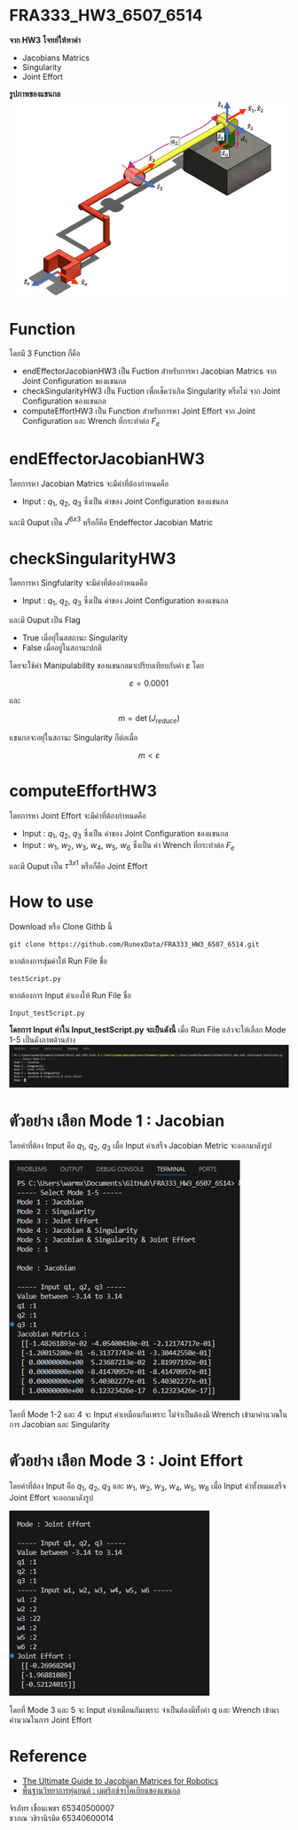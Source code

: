 # FRA333_HW3_6507_6514
**จาก HW3 โจทย์ให้หาค่า**
 - Jacobians Matrics
 - Singularity
 - Joint Effort

**รูปภาพของแขนกล**
![Robot_arm](pic1.png)

# Function
โดยมี 3 Function ก็คือ 
- endEffectorJacobianHW3 เป็น Fuction สำหรับการหา Jacobian Matrics จาก Joint Configuration ของแขนกล
- checkSingularityHW3 เป็น Fuction เพื่อเช็คว่าเกิด Singularity หรือไม่ จาก Joint Configuration ของแขนกล
- computeEffortHW3 เป็น Function สำหรับการหา Joint Effort จาก Joint Configuration และ Wrench ที่กระทำต่อ $F_e$

# endEffectorJacobianHW3
โดยการหา Jacobian Matrics จะมีค่าที่ต้องกำหนดคือ
- Input : $q_1$, $q_2$, $q_3$ ซึ่งเป็น ค่าของ Joint Configuration ของแขนกล

และมี Ouput เป็น $J^{6x3}$ หรือก็คือ Endeffector Jacobian Matric 

# checkSingularityHW3
โดยการหา Singfularity จะมีค่าที่ต้องกำหนดคือ
- Input : $q_1$, $q_2$, $q_3$ ซึ่งเป็น ค่าของ Joint Configuration ของแขนกล

และมี Ouput เป็น Flag 
- True เมื่อยุ่ในสสถานะ Singularity 
- False เมื่ออยู่ในสถานะปกติ

โดยจะใช้ค่า Manipulability ของแขนกลมาเปรียบเทียบกับค่า $\varepsilon$
โดย
~~~math
\varepsilon = 0.0001
~~~

และ 
~~~math
m = \det(J_{reduce})
~~~

 แขนกลจะอยุ่ในสถานะ Singularity ก็ต่อเมื่อ 
~~~math
m < \varepsilon
~~~

# computeEffortHW3
โดยการหา Joint Effort จะมีค่าที่ต้องกำหนดคือ
- Input : $q_1$, $q_2$, $q_3$ ซึ่งเป็น ค่าของ Joint Configuration ของแขนกล
- Input : $w_1$, $w_2$, $w_3$, $w_4$, $w_5$, $w_6$ ซึ่งเป็น ค่า Wrench ที่กระทำต่อ $F_e$

และมี Ouput เป็น $\tau^{3x1}$ หรือก็คือ Joint Effort

# How to use
Download หรือ Clone Githb นี้ 
~~~
git clone https://github.com/RunexData/FRA333_HW3_6507_6514.git
~~~

หากต้องการสุ่มค่าให้ Run File ชื่อ
~~~
testScript.py
~~~

หากต้องการ Input ค่าเองให้ Run File ชื่อ 
~~~
Input_testScript.py
~~~

**โดยการ Input ค่าใน Input_testScript.py จะเป็นดังนี้**
เมื่อ Run File แล้วจะให้เลือก Mode 1-5 เป็นดังภาพด้านล่าง
![Mode](Picture/Mode.png)

# ตัวอย่าง เลือก Mode 1 : Jacobian

โดยค่าที่ต้อง Input คือ $q_1$, $q_2$, $q_3$ เมื่อ Input ค่าเสร็จ Jacobian Metric จะออกมาดังรูป 

![Jacobian Mode](Picture/Jacobian.png)

โดยที่ Mode 1-2 และ 4 จะ Input ค่าเหมือนกันเพราะ ไม่จำเป็นต้องมี Wrench เข้ามาคำนวณในการ Jacobian และ Singularity



# ตัวอย่าง เลือก Mode 3 : Joint Effort

โดยค่าที่ต้อง Input คือ $q_1$, $q_2$, $q_3$ และ $w_1$, $w_2$, $w_3$, $w_4$, $w_5$, $w_6$
เมื่อ Input ค่าทั้งหมดเสร็จ Joint Effort จะออกมาดังรูป

![JointEffort Mode](Picture/JointEffort.png)

โดยที่ Mode 3 และ 5 จะ Input ค่าเหมือนกันเพราะ จำเป็นต้องมีทั้งค่า q และ Wrench เข้ามาคำนวณในการ Joint Effort 

# Reference 
- [The Ultimate Guide to Jacobian Matrices for Robotics](https://automaticaddison.com/the-ultimate-guide-to-jacobian-matrices-for-robotics/)
- [พื้นฐานวิทยาการหุ่นยนต์ : เมตริกซ์จาโคเบียนของแขนกล](https://www.youtube.com/watch?v=exG5zOAm7pA&list=PLHnZZE5j6C65J4-1t-azzmceXevAtWbRf&index=11)



จิรภัทร เขื่อนเพชร 65340500007\
ชวภณ วชิรานิรมิต 65340600014
